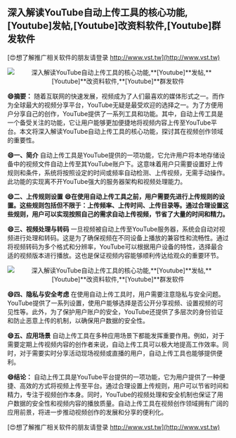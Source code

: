 ## **深入解读YouTube自动上传工具的核心功能,**[Youtube]**发帖,**[Youtube]**改资料软件,**[Youtube]**群发软件**

[😍想了解推广相关软件的朋友请登录 http://www.vst.tw](http://www.vst.tw)

 <center><img src="https://vst.tw/MP4/tuiguang/png/8.png" alt="深入解读YouTube自动上传工具的核心功能,**[Youtube]**发帖,**[Youtube]**改资料软件,**[Youtube]**群发软件"></center>

**😄摘要：**
随着互联网的快速发展，视频成为了人们最喜欢的媒体形式之一。而作为全球最大的视频分享平台，YouTube无疑是最受欢迎的选择之一。为了方便用户分享自己的创作，YouTube提供了一系列工具和功能。其中，自动上传工具是一个备受关注的功能，它让用户能够更加便捷地将视频内容上传至YouTube平台。本文将深入解读YouTube自动上传工具的核心功能，探讨其在视频创作领域的重要性。

**😄一、简介**
自动上传工具是YouTube提供的一项功能，它允许用户将本地存储设备中的视频文件自动上传至其YouTube账户下。这意味着用户只需要设置好上传规则和条件，系统将按照设定的时间或频率自动检测、上传视频，无需手动操作。此功能的实现离不开YouTube强大的服务器架构和视频处理能力。

**😄二、上传规则设置**
**😄在使用自动上传工具之前，用户需要先进行上传规则的设置。这些规则包括但不限于：上传频率、上传时间、上传目录等。通过合理设置这些规则，用户可以实现按照自己的需求自动上传视频，节省了大量的时间和精力。**

**😄三、视频处理与转码**
一旦视频被自动上传至YouTube服务器，系统会自动对视频进行处理和转码。这是为了确保视频在不同设备上播放的兼容性和流畅性。通过将视频转码为多个格式和分辨率，YouTube可以根据用户设备的特性，选择最合适的视频版本进行播放。这也是保证视频内容能够顺利传达给观众的重要环节。

 <center><img src="https://vst.tw/MP4/tuiguang/png/7.png" alt="深入解读YouTube自动上传工具的核心功能,**[Youtube]**发帖,**[Youtube]**改资料软件,**[Youtube]**群发软件"></center>

**😄四、隐私与安全考虑**
在使用自动上传工具时，用户需要注意隐私与安全问题。YouTube提供了一系列设置，使用户能够选择是否公开分享视频、设置视频的可见性等。此外，为了保护用户账户的安全，YouTube还提供了多层次的身份验证和防止恶意上传的机制，以确保用户数据的安全性。

**😄五、应用场景**
自动上传工具在多种应用场景下都能发挥重要作用。例如，对于需要定期上传视频内容的创作者来说，自动上传工具可以极大地提高工作效率。同时，对于需要实时分享活动现场视频或直播的用户，自动上传工具也能够提供便利。

**😄结论：**
自动上传工具是YouTube平台提供的一项功能，它为用户提供了一种便捷、高效的方式将视频上传至平台。通过合理设置上传规则，用户可以节省时间和精力，专注于视频创作本身。同时，YouTube的视频处理和安全机制也保证了用户数据的安全性和视频内容的播放质量。自动上传工具在视频创作领域拥有广阔的应用前景，将进一步推动视频创作的发展和分享的便利化。

[😍想了解推广相关软件的朋友请登录 http://www.vst.tw](http://www.vst.tw)



